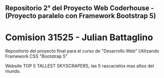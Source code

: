 ## Repositorio 2° del Proyecto Web Coderhouse - (Proyecto paralelo con Framework Bootstrap 5)

# Comision 31525 - Julian Battaglino

 Repositorio del proyecto final para el curso de "Desarrollo Web" Utilizando Framework CSS "Bootstrap 5"

 Website TOP 5 TALLEST SKYSCRAPERS, las 5 rascacielos mas altos del mundo. 
